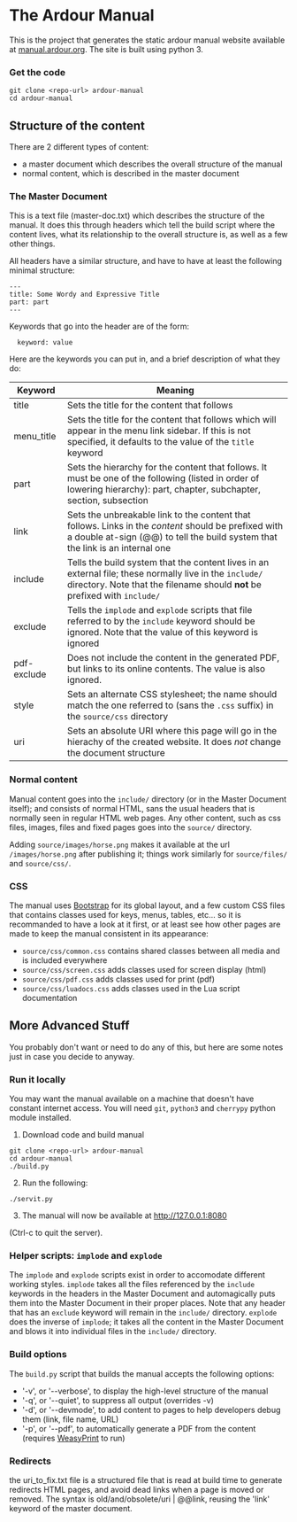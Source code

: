 
# The Ardour Manual

This is the project that generates the static ardour manual website available at
[manual.ardour.org](http://manual.ardour.org). The site is built using python 3.

### Get the code

    git clone <repo-url> ardour-manual
    cd ardour-manual

## Structure of the content

There are 2 different types of content:

- a master document which describes the overall structure of the manual
- normal content, which is described in the master document

### The Master Document

This is a text file (master-doc.txt) which describes the structure of the
manual. It does this through headers which tell the build script where the
content lives, what its relationship to the overall structure is, as well as a
few other things.

All headers have a similar structure, and have to have at least the following
minimal structure:

    ---
    title: Some Wordy and Expressive Title
    part: part
    ---

Keywords that go into the header are of the form:

	  keyword: value

Here are the keywords you can put in, and a brief description of what they do:


| Keyword | Meaning  |
| ------- | -------- |
| title   | Sets the title for the content that follows |
| menu_title | Sets the title for the content that follows which will appear in the menu link sidebar. If this is not specified, it defaults to the value of the `title` keyword |
| part    | Sets the hierarchy for the content that follows. It must be one of the following (listed in order of lowering hierarchy): part, chapter, subchapter, section, subsection  |
| link    | Sets the unbreakable link to the content that follows. Links in the *content* should be prefixed with a double at-sign (@@) to tell the build system that the link is an internal one |
| include | Tells the build system that the content lives in an external file; these normally live in the `include/` directory. Note that the filename should **not** be prefixed with `include/` |
| exclude | Tells the `implode` and `explode` scripts that file referred to by the `include` keyword should be ignored. Note that the value of this keyword is ignored |
| pdf-exclude | Does not include the content in the generated PDF, but links to its online contents. The value is also ignored. |
| style   | Sets an alternate CSS stylesheet; the name should match the one referred to (sans the `.css` suffix) in the `source/css` directory |
| uri     | Sets an absolute URI where this page will go in the hierachy of the created website. It does *not* change the document structure |

### Normal content

Manual content goes into the `include/` directory (or in the Master Document
itself); and consists of normal HTML, sans the usual headers that is normally
seen in regular HTML web pages. Any other content, such as css files, images,
files and fixed pages goes into the `source/` directory.

Adding `source/images/horse.png` makes it available at the url
`/images/horse.png` after publishing it; things work similarly for
`source/files/` and `source/css/`.

### CSS

The manual uses [Bootstrap](http://getbootstrap.com/) for its global layout, and
a few custom CSS files that contains classes used for keys, menus,
tables, etc... so it is recommanded to have a look at it first, or at least see
how other pages are made to keep the manual consistent in its appearance:

- `source/css/common.css` contains shared classes between all media and is included everywhere
- `source/css/screen.css` adds classes used for screen display (html)
- `source/css/pdf.css` adds classes used for print (pdf)
- `source/css/luadocs.css` adds classes used in the Lua script documentation

## More Advanced Stuff

You probably don't want or need to do any of this, but here are some
notes just in case you decide to anyway.

### Run it locally

You may want the manual available on a machine that doesn't have constant
internet access. You will need `git`, `python3` and `cherrypy` python module installed.

1. Download code and build manual

  ```
  git clone <repo-url> ardour-manual
  cd ardour-manual
  ./build.py
  ```

2. Run the following:
  ```
  ./servit.py
  ```

3. The manual will now be available at http://127.0.0.1:8080

  (Ctrl-c to quit the server).

### Helper scripts: `implode` and `explode`

The `implode` and `explode` scripts exist in order to accomodate different
working styles. `implode` takes all the files referenced by the `include`
keywords in the headers in the Master Document and automagically puts them into
the Master Document in their proper places. Note that any header that has an
`exclude` keyword will remain in the `include/` directory. `explode` does the
inverse of `implode`; it takes all the content in the Master Document and blows
it into individual files in the `include/` directory.

### Build options

The `build.py` script that builds the manual accepts the following options:
- '-v', or '--verbose', to display the high-level structure of the manual
- '-q', or '--quiet', to suppress all output (overrides -v)
- '-d', or '--devmode', to add content to pages to help developers debug them
(link, file name, URL)
- '-p', or '--pdf', to automatically generate a PDF from the content
(requires [WeasyPrint](https://weasyprint.org/) to run)

### Redirects

the uri_to_fix.txt file is a structured file that is read at build time
to generate redirects HTML pages, and avoid dead links when a page is moved
or removed. The syntax is old/and/obsolete/uri | @@link, reusing the 'link'
keyword of the master document. 
